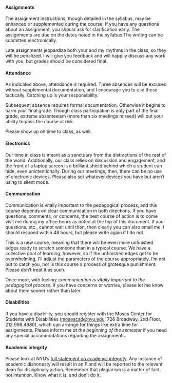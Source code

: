 #### Assignments

The assignment instructions, though detailed in the syllabus, may be enhanced
or supplemented during the course. If you have any questions about an
assignment, you should ask for clarification early. The assignments are due on
the dates noted in the syllabus.The writing can be submitted electronically.   

Late assignments jeopardize both your and my rhythms in the class, so they will
be penalized. I will give you feedback and will happily discuss any work with
you, but grades should be considered final.

#### Attendance

As indicated above, attendance is required. Three absences will be excused
without supplemental documentation, and I encourage you to use these
tactically. Catching up is your responsibility.

Subsequent absence requires formal documentation. Otherwise it begins to harm
your final grade. Though class participation is only part of the final grade,
extreme absenteeism (more than six meetings missed) will put your ability to
pass the course at risk.

Please show up on time to class, as well.

#### Electronics

Our time in class is meant as a sanctuary from the distractions of the rest of
the world. Additionally, our class relies on discussion and engagement, and the
front of a laptop screen is a brilliant shield behind which a student can hide,
even unintentionally. During our meetings, then, there can be no use of
electronic devices. Please also set whatever devices you have but aren’t using
to silent mode.

#### Communication

Communication is vitally important to the pedagogical process, and this course
depends on clear communication in both directions. If you have questions,
comments, or concerns, the best course of action is to come visit me during my
office hours as noted at the top of this document. If your questions, etc., cannot
wait until then, then clearly you can also email me.  I should respond within
48 hours, but please write again if I do not.

This is a new course, meaning that there will be even more unfinished edges
ready to scratch someone than in a typical course. We have a collective goal of
learning, however, so if the unfinished edges get to be overwhelming, I’ll
adjust the parameters of the course appropriately. I’m not out to catch you,
nor is this course a process of grotesque punishment.  Please don’t treat it as
such.

Once more, with feeling: *communication is vitally important to the pedagogical
process*. If you have concerns or worries, please let me know about them sooner
rather than later.

#### Disabilities

If you have a disability, you should register with the Moses Center for
Students with Disabilities (mosescsd@nyu.edu; 726 Broadway, 2nd Floor,
212.998.4980), which can arrange for things like extra time for assignments.
Please inform me *at the beginning of the semester* if you need any special
accommodations regarding the assignments.

#### Academic integrity

Please look at NYU’s [full statement on academic
integrity](http://cas.nyu.edu/page/academicintegrity).  Any instance of
academic dishonesty will result in an F and will be reported to the relevant
dean for disciplinary action. Remember that plagiarism is a matter of fact, not
intention. Know what it is, and don’t do it.

